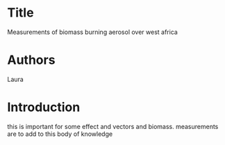 # Title
Measurements of biomass burning aerosol over west africa

# Authors
Laura

# Introduction
this is important for some effect and vectors and biomass. measurements are to add to this body of knowledge